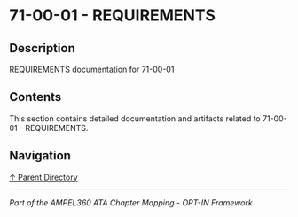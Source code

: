 # 71-00-01 - REQUIREMENTS

## Description

REQUIREMENTS documentation for 71-00-01

## Contents

This section contains detailed documentation and artifacts related to 71-00-01 - REQUIREMENTS.

## Navigation

[↑ Parent Directory](../README.md)

---

*Part of the AMPEL360 ATA Chapter Mapping - OPT-IN Framework*
